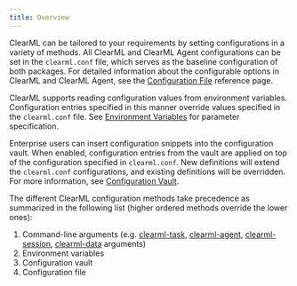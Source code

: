 ```yaml
---
title: Overview
---
```


ClearML can be tailored to your requirements by setting configurations in a variety of methods. All ClearML and ClearML 
Agent configurations can be set in the `clearml.conf` file, which serves as the baseline configuration of both packages. 
For detailed information about the configurable options in ClearML and ClearML Agent, see the 
[Configuration File](clearml_conf.md) reference page. 

ClearML supports reading configuration values from environment variables. Configuration entries specified
in this manner override values specified in the `clearml.conf` file. See [Environment Variables](env_vars.md) for parameter
specification.

Enterprise users can insert configuration snippets into the configuration vault. When enabled, configuration entries 
from the vault are applied on top of the configuration specified in `clearml.conf`. New definitions will extend the
`clearml.conf` configurations, and existing definitions will be overridden. For more information, see [Configuration Vault](../webapp/webapp_profile.md#configuration-vault).

The different ClearML configuration methods take precedence as summarized in the following list (higher ordered methods 
override the lower ones):
1. Command-line arguments (e.g. [clearml-task](../apps/clearml_task.md#command-line-options), [clearml-agent](../clearml_agent/clearml_agent_ref.md), 
   [clearml-session](../apps/clearml_session.md#command-line-options), [clearml-data](../clearml_data/clearml_data_cli.md) 
   arguments) 
1. Environment variables
1. Configuration vault
1. Configuration file
